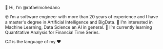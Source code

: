 👋 Hi, I’m @rafaelmohedano

🤓 I’m a software engineer with more than 20 years of experience and I have a master's degree in Artificial Intelligence and BigData.
👀 I’m interested in Machine Learning, Data Science an AI in general.
🌱 I’m currently learning Quantitative Analysis for Financial Time Series.

C# is the language of my ❤️


<!---
rafaelmohedano/rafaelmohedano is a ✨ special ✨ repository because its `README.md` (this file) appears on your GitHub profile.
You can click the Preview link to take a look at your changes.
--->
